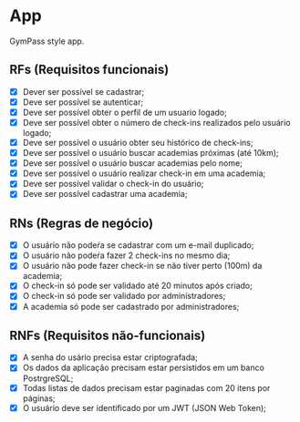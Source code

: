 # App

GymPass style app.

## RFs (Requisitos funcionais)
- [x] Dever ser possível se cadastrar;
- [x] Deve ser possível se autenticar;
- [x] Deve ser possível obter o perfil de um usuario logado;
- [x] Deve ser possível obter o número de check-ins realizados pelo usuário logado;
- [x]  Deve ser possível o usuário obter seu histórico de check-ins;
- [x]  Deve ser possível o usuário buscar academias próximas (até 10km);
- [x]  Deve ser possível o usuário buscar academias pelo nome;
- [x]  Deve ser possível o usuário realizar check-in em uma academia;
- [x]  Deve ser possível validar o check-in do usuário;
- [x]  Deve ser possível cadastrar uma academia;

## RNs (Regras de negócio)
- [x] O usuário não podeŕa se cadastrar com um e-mail duplicado;
- [x] O usuário não podeŕa fazer 2 check-ins no mesmo dia;
- [x] O usuário não pode fazer check-in se não tiver perto (100m) da academia;
- [x] O check-in só pode ser validado até 20 minutos após criado;
- [x] O check-in só pode ser validado por administradores;
- [x] A academia só pode ser cadastrado por administradores;

## RNFs (Requisitos não-funcionais)
- [x] A senha do usário precisa estar criptografada;
- [x] Os dados da aplicação precisam estar persistidos em um banco PostrgreSQL;
- [x] Todas listas de dados precisam estar paginadas com 20 itens por páginas;
- [x] O usuário deve ser identificado por um JWT (JSON Web Token);
